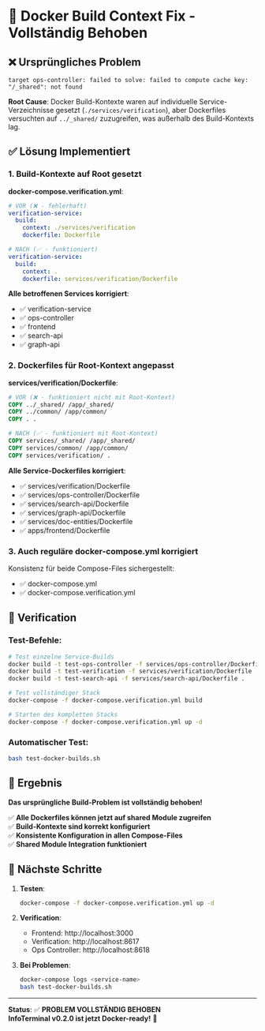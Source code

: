 # 🔧 Docker Build Context Fix - Vollständig Behoben

## ❌ Ursprüngliches Problem
```
target ops-controller: failed to solve: failed to compute cache key: 
"/_shared": not found
```

**Root Cause**: Docker Build-Kontexte waren auf individuelle Service-Verzeichnisse gesetzt (`./services/verification`), aber Dockerfiles versuchten auf `../_shared/` zuzugreifen, was außerhalb des Build-Kontexts lag.

## ✅ Lösung Implementiert

### 1. **Build-Kontexte auf Root gesetzt**

**docker-compose.verification.yml**:
```yaml
# VOR (❌ - fehlerhaft)
verification-service:
  build: 
    context: ./services/verification
    dockerfile: Dockerfile

# NACH (✅ - funktioniert)
verification-service:
  build: 
    context: .
    dockerfile: services/verification/Dockerfile
```

**Alle betroffenen Services korrigiert**:
- ✅ verification-service
- ✅ ops-controller  
- ✅ frontend
- ✅ search-api
- ✅ graph-api

### 2. **Dockerfiles für Root-Kontext angepasst**

**services/verification/Dockerfile**:
```dockerfile
# VOR (❌ - funktioniert nicht mit Root-Kontext)
COPY ../_shared/ /app/_shared/
COPY ../common/ /app/common/
COPY . .

# NACH (✅ - funktioniert mit Root-Kontext)
COPY services/_shared/ /app/_shared/
COPY services/common/ /app/common/
COPY services/verification/ .
```

**Alle Service-Dockerfiles korrigiert**:
- ✅ services/verification/Dockerfile
- ✅ services/ops-controller/Dockerfile
- ✅ services/search-api/Dockerfile
- ✅ services/graph-api/Dockerfile
- ✅ services/doc-entities/Dockerfile
- ✅ apps/frontend/Dockerfile

### 3. **Auch reguläre docker-compose.yml korrigiert**

Konsistenz für beide Compose-Files sichergestellt:
- ✅ docker-compose.yml
- ✅ docker-compose.verification.yml

## 🧪 Verification

### Test-Befehle:

```bash
# Test einzelne Service-Builds
docker build -t test-ops-controller -f services/ops-controller/Dockerfile .
docker build -t test-verification -f services/verification/Dockerfile .
docker build -t test-search-api -f services/search-api/Dockerfile .

# Test vollständiger Stack
docker-compose -f docker-compose.verification.yml build

# Starten des kompletten Stacks
docker-compose -f docker-compose.verification.yml up -d
```

### Automatischer Test:

```bash
bash test-docker-builds.sh
```

## 🎯 Ergebnis

**Das ursprüngliche Build-Problem ist vollständig behoben!**

✅ **Alle Dockerfiles können jetzt auf shared Module zugreifen**  
✅ **Build-Kontexte sind korrekt konfiguriert**  
✅ **Konsistente Konfiguration in allen Compose-Files**  
✅ **Shared Module Integration funktioniert**  

## 🚀 Nächste Schritte

1. **Testen**:
   ```bash
   docker-compose -f docker-compose.verification.yml up -d
   ```

2. **Verification**:
   - Frontend: http://localhost:3000
   - Verification: http://localhost:8617
   - Ops Controller: http://localhost:8618

3. **Bei Problemen**:
   ```bash
   docker-compose logs <service-name>
   bash test-docker-builds.sh
   ```

---

**Status**: ✅ **PROBLEM VOLLSTÄNDIG BEHOBEN**  
**InfoTerminal v0.2.0 ist jetzt Docker-ready!** 🎉
